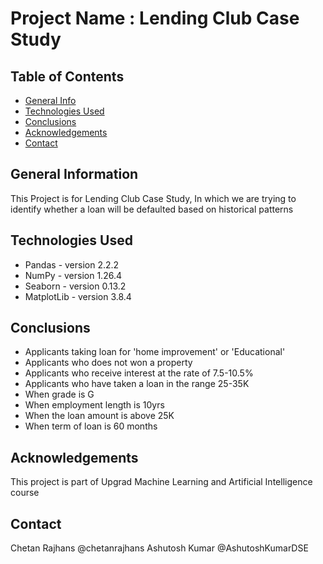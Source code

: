 # Project Name : Lending Club Case Study

## Table of Contents
* [General Info](#general-information)
* [Technologies Used](#technologies-used)
* [Conclusions](#conclusions)
* [Acknowledgements](#acknowledgements)
* [Contact](#Contact)


## General Information

This Project is for Lending Club Case Study, In which we are trying to identify whether a loan will be defaulted based on historical patterns

## Technologies Used
- Pandas - version 2.2.2
- NumPy - version 1.26.4
- Seaborn - version 0.13.2
- MatplotLib - version 3.8.4

## Conclusions
- Applicants taking loan for 'home improvement' or 'Educational'
- Applicants who does not won a property
- Applicants who receive interest at the rate of 7.5-10.5%
- Applicants who have taken a loan in the range 25-35K 
- When grade is G 
- When employment length is 10yrs
- When the loan amount is above 25K
- When term of loan is 60 months

## Acknowledgements

This project is part of Upgrad Machine Learning and Artificial Intelligence course

## Contact
Chetan Rajhans @chetanrajhans
Ashutosh Kumar @AshutoshKumarDSE